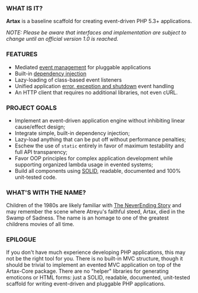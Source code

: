### WHAT IS IT?

**Artax** is a baseline scaffold for creating event-driven PHP 5.3+ applications.

*NOTE: Please be aware that interfaces and implementation are subject to
change until an official version 1.0 is reached.*

### FEATURES

* Mediated [event management][wiki-events] for pluggable applications
* Built-in [dependency injection][wiki-dic]
* Lazy-loading of class-based event listeners
* Unified application [error, exception and shutdown][wiki-errors] event handling
* An HTTP client that requires no additional libraries, not even cURL.

### PROJECT GOALS

* Implement an event-driven application engine without inhibiting linear
cause/effect design;
* Integrate simple, built-in dependency injection;
* Lazy-load anything that can be put off without performance penalties;
* Eschew the use of `static` entirely in favor of maximum testability and 
full API transparency;
* Favor OOP principles for complex application development while supporting
organized lambda usage in evented systems;
* Build all components using [SOLID][solid], readable, documented and 100% 
unit-tested code.

### WHAT'S WITH THE NAME?

Children of the 1980s are likely familiar with [The NeverEnding Story][neverending] 
and may remember the scene where Atreyu's faithful steed, Artax, died in the Swamp
of Sadness. The name is an homage to one of the greatest childrens movies of all
time.

### EPILOGUE

If you don't have much experience developing PHP applications, this may not be
the right tool for you. There is no built-in MVC structure, though it should be
trivial to implement an evented MVC application on top of the Artax-Core
package. There are no "helper" libraries for generating emoticons or HTML
forms: just a SOLID, readable, documented, unit-tested scaffold for writing
event-driven and pluggable PHP applications.

[solid]: http://en.wikipedia.org/wiki/SOLID_(object-oriented_design) "S.O.L.I.D."
[neverending]: http://www.imdb.com/title/tt0088323/ "The NeverEnding Story"
[wiki-events]: https://github.com/rdlowrey/Artax/wiki/Event-Management
[wiki-dic]: https://github.com/rdlowrey/Artax/wiki/Dependency-Injection
[wiki-errors]: https://github.com/rdlowrey/Artax/wiki/Error-Management
